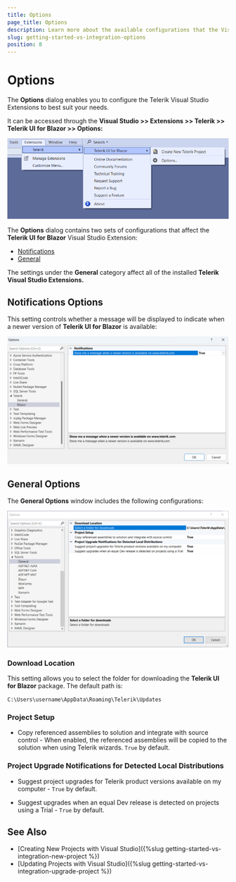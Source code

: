 ```yaml
---
title: Options
page_title: Options
description: Learn more about the available configurations that the Visual Studio Extension provides.
slug: getting-started-vs-integration-options
position: 8
---
```


# Options

The **Options** dialog enables you to configure the Telerik Visual Studio Extensions to best suit your needs.

It can be accessed through the **Visual Studio >> Extensions >> Telerik >> Telerik UI for Blazor >> Options:**

![Telerik UI for Blazor Visual Studio Extensions open Options dialog](images/vs-extension-open-options.png)

The **Options** dialog contains two sets of configurations that affect the **Telerik UI for Blazor** Visual Studio Extension:

* [Notifications](#notifications-options)
* [General](#general-options)

The settings under the **General** category affect all of the installed **Telerik Visual Studio Extensions.**

## Notifications Options

This setting controls whether a message will be displayed to indicate when a newer version of **Telerik UI for Blazor**  is available:

![Telerik UI for Blazor Visual Studio Extensions Options - Notifications](images/vs-extension-options-notifications.png)

## General Options

The **General Options** window includes the following configurations:

![Telerik UI for Blazor Visual Studio Extensions Options - General](images/vs-extension-options-general.png)


### Download Location

This setting allows you to select the folder for downloading the **Telerik UI for Blazor** package. The default path is:

````
C:\Users\username\AppData\Roaming\Telerik\Updates
````

### Project Setup

* Copy referenced assemblies to solution and integrate with source control - When enabled, the referenced assemblies will be copied to the solution when using Telerik wizards. `True` by default.

### Project Upgrade Notifications for Detected Local Distributions

* Suggest project upgrades for Telerik product versions available on my computer - `True` by default.

* Suggest upgrades when an equal Dev release is detected on projects using a Trial - `True` by default.

## See Also

* [Creating New Projects with Visual Studio]({%slug getting-started-vs-integration-new-project %})
* [Updating Projects with Visual Studio]({%slug getting-started-vs-integration-upgrade-project %})
